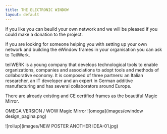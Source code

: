 ```yaml
---
title: THE ELECTRONIC WINDOW
layout: default
---
```


If you like you can beuild your own network and we will be pleased if you could make a donation to the project.

If you are looking for someone helping you with setting up your own network and building the eWindow frames in your organisation you can ask to TeilWerk.

teilWERK is a young company that develops technological tools to enable organizations, companies and associations to adopt tools and methods of collaborative economy. It is composed of three partners: an Italian researcher, an IT developer and an expert in German additive manufacturing and has several collaborators around Europe.


There are already existing and CE certified frames as the beautiful Magic Mirror.

OMEGA VERSION / WOW Magic Mirror 
![omega](images/ewindow design_pagina.png)



![rollup](images/NEW POSTER ANOTHER IDEA-01.jpg)
